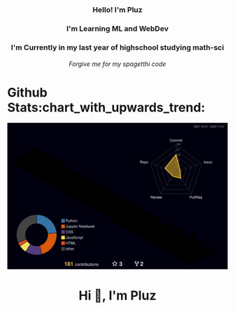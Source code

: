

<h3 align="center">Hello! I'm Pluz</h3>

<h3 align="center">I'm Learning ML and WebDev </h3>
<h3 align="center">I'm Currently in my last year of highschool studying math-sci </h3>
<h6 align="center"> Forgive me for my spagetthi code</h6>

<h1>Github Stats:chart_with_upwards_trend:</h1>


![](./profile-3d-contrib/profile-night-rainbow.svg)
<h1 align="center">Hi 👋, I'm Pluz</h1>




